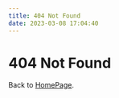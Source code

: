 ```yaml
---
title: 404 Not Found
date: 2023-03-08 17:04:40
---
```


<!DOCTYPE html>
<html>
    <head>
        <meta charset="UTF-8" />
        <title>404 Not Found</title>
    </head>
    <body>
    		<h1>404 Not Found</h1>
        Back to <a href="/">HomePage</a>.
    </body>
</html>